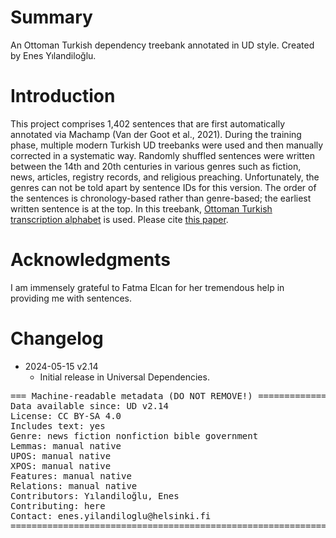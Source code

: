 # Summary

An Ottoman Turkish dependency treebank annotated in UD style. Created by Enes Yılandiloğlu.


# Introduction

This project comprises 1,402 sentences that are first automatically annotated via Machamp (Van der Goot et al., 2021). During the training phase, multiple modern Turkish UD treebanks were used and then manually corrected in a systematic way. Randomly shuffled sentences were written between the 14th and 20th centuries in various genres
such as fiction, news, articles, registry records, and religious preaching. Unfortunately, the genres can not be told apart by sentence IDs for this version. The order of the sentences is chronology-based rather than genre-based; the earliest written sentence is at the top.
In this treebank, [Ottoman Turkish transcription alphabet](https://en.wikipedia.org/wiki/Ottoman_Turkish_alphabet) is used.
Please cite [this paper](https://aclanthology.org/2025.resourceful-1.16/).

# Acknowledgments

I am immensely grateful to Fatma Elcan for her tremendous help in providing me with sentences.


# Changelog

* 2024-05-15 v2.14
  * Initial release in Universal Dependencies.


<pre>
=== Machine-readable metadata (DO NOT REMOVE!) ================================
Data available since: UD v2.14
License: CC BY-SA 4.0
Includes text: yes
Genre: news fiction nonfiction bible government
Lemmas: manual native
UPOS: manual native
XPOS: manual native
Features: manual native
Relations: manual native
Contributors: Yılandiloğlu, Enes
Contributing: here
Contact: enes.yilandiloglu@helsinki.fi
===============================================================================
</pre>
